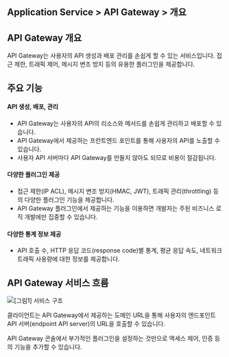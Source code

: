 ## Application Service > API Gateway > 개요

## API Gateway 개요 

API Gateway는 사용자의 API 생성과 배포 관리를  손쉽게 할 수 있는 서비스입니다. 
접근 제한, 트래픽 제어, 메시지 변조 방지 등의 유용한 플러그인을 제공합니다. 


## 주요 기능 

#### API 생성, 배포, 관리 
- API Gateway는 사용자의 API의 리소스와 메서드를 손쉽게 관리하고 배포할 수 있습니다.
- API Gateway에서 제공하는 프런트엔드 포인트를 통해 사용자의 API를 노출할 수 있습니다. 
- 사용자 API 서버마다 API Gateway를 만들지 않아도 되므로 비용이 절감됩니다.

#### 다양한 플러그인 제공 
- 접근 제한(IP ACL), 메시지 변조 방지(HMAC, JWT), 트래픽 관리(throttling) 등의 다양한 플러그인 기능을 제공합니다.
- API Gateway 플러그인에서 제공하는 기능을 이용하면 개발자는 주된 비즈니스 로직 개발에만 집중할 수 있습니다. 

#### 다양한 통계 정보 제공 
- API 호출 수, HTTP 응답 코드(response code)별 통계, 평균 응답 속도, 네트워크 트래픽 사용량에 대한 정보를 제공합니다.

## API Gateway 서비스 흐름 

![[그림1] 서비스 구조](http://static.toastoven.net/prod_apigateway/overview/service_flow.png)

클라이언트는 API Gateway에서 제공하는 도메인 URL을 통해 사용자의 엔드포인트 API 서버(endpoint API server)의 URL을 호출할 수 있습니다.

API Gateway 콘솔에서 부가적인 플러그인을 설정하는 것만으로 액세스 제어, 인증 등의 기능을 추가할 수 있습니다. 
